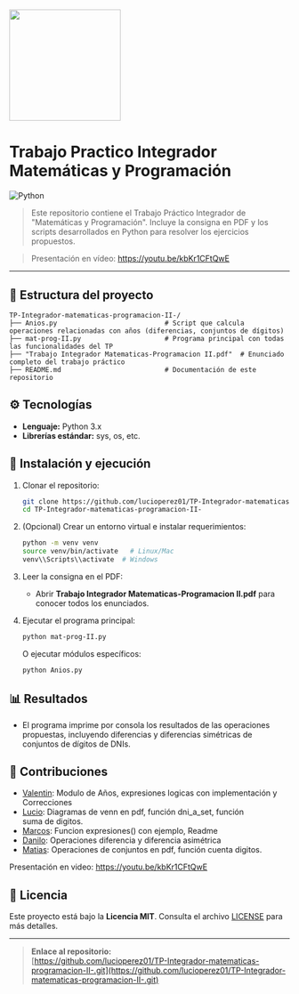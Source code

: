 # <img src="https://bignews.ar/wp-content/uploads/2023/05/utn-nacional.jpg" width="200"></h2>
#  Trabajo Practico Integrador Matemáticas y Programación 

![Python](https://img.shields.io/badge/Code-Python-informational?style=flat&logo=python&color=3776AB)


>  Este repositorio contiene el Trabajo Práctico Integrador de "Matemáticas y Programación". 
Incluye la consigna en PDF y los scripts desarrollados en Python para resolver los ejercicios propuestos.

> Presentación en vídeo: https://youtu.be/kbKr1CFtQwE
---

## 📁 Estructura del proyecto

```plaintext
TP-Integrador-matematicas-programacion-II-/
├── Anios.py                           # Script que calcula operaciones relacionadas con años (diferencias, conjuntos de dígitos)
├── mat-prog-II.py                     # Programa principal con todas las funcionalidades del TP
├── "Trabajo Integrador Matematicas-Programacion II.pdf"  # Enunciado completo del trabajo práctico
├── README.md                          # Documentación de este repositorio

```

## ⚙️ Tecnologías

- **Lenguaje:** Python 3.x
- **Librerías estándar:** sys, os, etc.

## 🚀 Instalación y ejecución

1. Clonar el repositorio:

   ````bash
   git clone https://github.com/lucioperez01/TP-Integrador-matematicas-programacion-II-.git
   cd TP-Integrador-matematicas-programacion-II-
   ````

2. (Opcional) Crear un entorno virtual e instalar requerimientos:

   ````bash
   python -m venv venv
   source venv/bin/activate   # Linux/Mac
   venv\\Scripts\\activate  # Windows
   ````

3. Leer la consigna en el PDF:

   - Abrir **Trabajo Integrador Matematicas-Programacion II.pdf** para conocer todos los enunciados.

4. Ejecutar el programa principal:

   ````bash
   python mat-prog-II.py
   ````

   O ejecutar módulos específicos:

   ````bash
   python Anios.py
   ````

## 📊 Resultados

- El programa imprime por consola los resultados de las operaciones propuestas, incluyendo diferencias y diferencias simétricas de conjuntos de dígitos de DNIs.

## 🤝 Contribuciones

-  ⁠[Valentin](https://github.com/i4nkvrtjs): Modulo de Años, expresiones logicas con implementación y Correcciones
-  ⁠[Lucio](https://github.com/lucioperez01): Diagramas de venn en pdf, función dni_a_set, función suma de digitos.
-  [⁠Marcos](https://github.com/sedado22): Funcion expresiones() con ejemplo, Readme
-  ⁠[Danilo](https://github.com/Danilop23): Operaciones diferencia y diferencia asimétrica
-  [⁠Matias](https://github.com/matiasplm): Operaciones de conjuntos en pdf, función cuenta digitos.

  Presentación en video: https://youtu.be/kbKr1CFtQwE

## 📄 Licencia

Este proyecto está bajo la **Licencia MIT**. Consulta el archivo [LICENSE](LICENSE) para más detalles.

---

> **Enlace al repositorio:**\
> [https://github.com/lucioperez01/TP-Integrador-matematicas-programacion-II-.git](https://github.com/lucioperez01/TP-Integrador-matematicas-programacion-II-.git)

